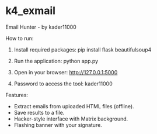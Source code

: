# k4_exmail
Email Hunter - by kader11000

How to run:
1. Install required packages:
   pip install flask beautifulsoup4

2. Run the application:
   python app.py

3. Open in your browser:
   http://127.0.0.1:5000

4. Password to access the tool: kader11000

Features:
- Extract emails from uploaded HTML files (offline).
- Save results to a file.
- Hacker-style interface with Matrix background.
- Flashing banner with your signature.
